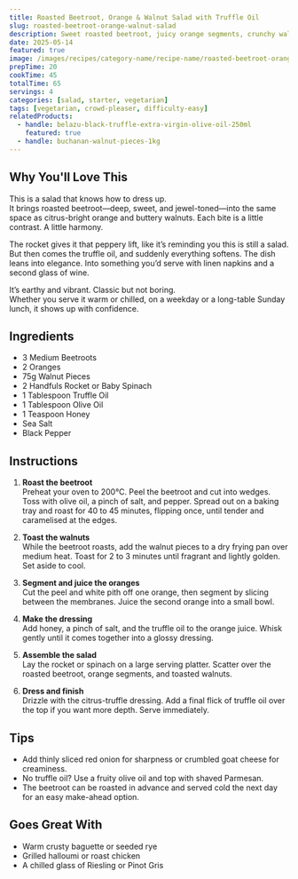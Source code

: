 ```yaml
---
title: Roasted Beetroot, Orange & Walnut Salad with Truffle Oil
slug: roasted-beetroot-orange-walnut-salad
description: Sweet roasted beetroot, juicy orange segments, crunchy walnuts and peppery rocket—brought together with a drizzle of truffle oil for a salad that sings with texture and elegance.
date: 2025-05-14
featured: true
image: /images/recipes/category-name/recipe-name/roasted-beetroot-orange-walnut-salad.webp
prepTime: 20
cookTime: 45
totalTime: 65
servings: 4
categories: [salad, starter, vegetarian]
tags: [vegetarian, crowd-pleaser, difficulty-easy]
relatedProducts:
  - handle: belazu-black-truffle-extra-virgin-olive-oil-250ml
    featured: true
  - handle: buchanan-walnut-pieces-1kg
---
```


## Why You'll Love This

This is a salad that knows how to dress up.  
It brings roasted beetroot—deep, sweet, and jewel-toned—into the same space as citrus-bright orange and buttery walnuts. Each bite is a little contrast. A little harmony.

The rocket gives it that peppery lift, like it’s reminding you this is still a salad.  
But then comes the truffle oil, and suddenly everything softens. The dish leans into elegance. Into something you’d serve with linen napkins and a second glass of wine.

It’s earthy and vibrant. Classic but not boring.  
Whether you serve it warm or chilled, on a weekday or a long-table Sunday lunch, it shows up with confidence.

## Ingredients

- 3 Medium Beetroots  
- 2 Oranges  
- 75g Walnut Pieces  
- 2 Handfuls Rocket or Baby Spinach  
- 1 Tablespoon Truffle Oil  
- 1 Tablespoon Olive Oil  
- 1 Teaspoon Honey  
- Sea Salt  
- Black Pepper  

## Instructions

1. **Roast the beetroot**  
   Preheat your oven to 200°C. Peel the beetroot and cut into wedges. Toss with olive oil, a pinch of salt, and pepper. Spread out on a baking tray and roast for 40 to 45 minutes, flipping once, until tender and caramelised at the edges.

2. **Toast the walnuts**  
   While the beetroot roasts, add the walnut pieces to a dry frying pan over medium heat. Toast for 2 to 3 minutes until fragrant and lightly golden. Set aside to cool.

3. **Segment and juice the oranges**  
   Cut the peel and white pith off one orange, then segment by slicing between the membranes. Juice the second orange into a small bowl.

4. **Make the dressing**  
   Add honey, a pinch of salt, and the truffle oil to the orange juice. Whisk gently until it comes together into a glossy dressing.

5. **Assemble the salad**  
   Lay the rocket or spinach on a large serving platter. Scatter over the roasted beetroot, orange segments, and toasted walnuts.

6. **Dress and finish**  
   Drizzle with the citrus-truffle dressing. Add a final flick of truffle oil over the top if you want more depth. Serve immediately.

## Tips

- Add thinly sliced red onion for sharpness or crumbled goat cheese for creaminess.  
- No truffle oil? Use a fruity olive oil and top with shaved Parmesan.  
- The beetroot can be roasted in advance and served cold the next day for an easy make-ahead option.

## Goes Great With

- Warm crusty baguette or seeded rye  
- Grilled halloumi or roast chicken  
- A chilled glass of Riesling or Pinot Gris